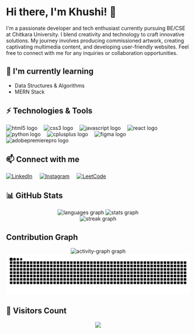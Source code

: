 # Hi there, I'm Khushi! 👋

<p align="left">I'm a passionate developer and tech enthusiast currently pursuing BE/CSE at Chitkara University. I blend creativity and technology to craft innovative solutions. My journey involves producing commissioned artwork, creating captivating multimedia content, and developing user-friendly websites. Feel free to connect with me for any inquiries or collaboration opportunities.</p>

## 🌱 I'm currently learning

- Data Structures & Algorithms
- MERN Stack

## ⚡ Technologies & Tools

<div align="left">
  <img src="https://cdn.simpleicons.org/html5/E34F26" height="40" alt="html5 logo" />
  <img width="10" />
  <img src="https://cdn.jsdelivr.net/gh/devicons/devicon/icons/css3/css3-original.svg" height="40" alt="css3 logo" />
  <img width="10" />
  <img src="https://cdn.jsdelivr.net/gh/devicons/devicon/icons/javascript/javascript-plain.svg" height="40" alt="javascript logo" />
  <img width="10" />
  <img src="https://cdn.jsdelivr.net/gh/devicons/devicon/icons/react/react-original.svg" height="40" alt="react logo" />
  <img width="10" />
  <img src="https://cdn.jsdelivr.net/gh/devicons/devicon/icons/python/python-original.svg" height="40" alt="python logo" />
  <img width="10" />
  <img src="https://cdn.jsdelivr.net/gh/devicons/devicon/icons/cplusplus/cplusplus-original.svg" height="40" alt="cplusplus logo" />
  <img width="10" />
  <img src="https://cdn.jsdelivr.net/gh/devicons/devicon/icons/figma/figma-original.svg" height="40" alt="figma logo" />
  <img width="12" />
  <img src="https://cdn.simpleicons.org/adobepremierepro/9999FF" height="40" alt="adobepremierepro logo" />
</div>

## 📫 Connect with me

<p align="left">
  <a href="https://linkedin.com/in/your-profile"><img src="https://raw.githubusercontent.com/rahuldkjain/github-profile-readme-generator/master/src/images/icons/Social/linked-in-alt.svg" alt="LinkedIn" height="30" /></a>
  <img width="12" />
  <a href="https://instagram.com/your-instagram"><img src="https://raw.githubusercontent.com/rahuldkjain/github-profile-readme-generator/master/src/images/icons/Social/instagram.svg" alt="Instagram" height="30" /></a>
  <img width="12" />
  <a href="https://www.leetcode.com/your-leetcode"><img src="https://raw.githubusercontent.com/rahuldkjain/github-profile-readme-generator/master/src/images/icons/Social/leet-code.svg" alt="LeetCode" height="30" /></a>
</p>

## 📊 GitHub Stats

<div align="center">
  <img src="https://github-readme-stats.vercel.app/api/top-langs?username=Khushi-51&locale=en&hide_title=false&layout=compact&card_width=320&langs_count=5&theme=github_dark&hide_border=true" height="150" alt="languages graph" />
  <img src="https://github-readme-stats.vercel.app/api?username=Khushi-51&hide_title=false&hide_rank=false&show_icons=true&include_all_commits=true&count_private=true&disable_animations=false&theme=github_dark&locale=en&hide_border=true" height="150" alt="stats graph" />
</div>

<div align="center">
  <img src="https://streak-stats.demolab.com?user=Khushi-51&locale=en&mode=weekly&theme=github_dark&hide_border=true&border_radius=5" height="150" alt="streak graph" />
</div>

##  Contribution Graph

<div align="center">
  <img src="https://github-readme-activity-graph.vercel.app/graph?username=Khushi-51&radius=16&theme=material-palenight&area=true&order=5&hide_border=true" height="300" alt="activity-graph graph"  />
</div>

<img src="https://raw.githubusercontent.com/Khushi-51/Khushi-51/output/snake.svg" alt="Snake animation" />


## 👥 Visitors Count
<div align="center">

<img src="https://profile-counter.glitch.me/Khushi-51/count.svg" />
</div>
